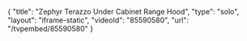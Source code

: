 {
    "title": "Zephyr Terazzo Under Cabinet Range Hood",
    "type": "solo",
    "layout": "iframe-static",
    "videoId": "85590580",
    "url": "\/tvpembed\/85590580"
}
